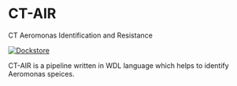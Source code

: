 # CT-AIR
CT Aeromonas Identification and Resistance

[![Dockstore](https://img.shields.io/badge/Dockstore-CT--AIR-blue)](https://dockstore.org/workflows/github.com/neranjan007/CT-AIR/CT-AIR:main?tab=info)


CT-AIR is a pipeline written in WDL language which helps to identify Aeromonas speices.  
